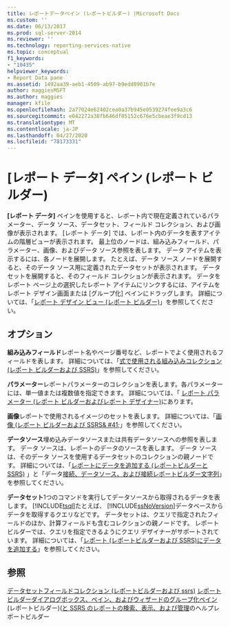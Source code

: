 ```yaml
---
title: レポートデータペイン (レポートビルダー) |Microsoft Docs
ms.custom: ''
ms.date: 06/13/2017
ms.prod: sql-server-2014
ms.reviewer: ''
ms.technology: reporting-services-native
ms.topic: conceptual
f1_keywords:
- "10435"
helpviewer_keywords:
- Report Data pane
ms.assetid: 1492aa39-aeb1-4509-ab97-b9edd0901b7e
author: maggiesMSFT
ms.author: maggies
manager: kfile
ms.openlocfilehash: 2a77024e62402cea0a37b945e0539274fee9a3c6
ms.sourcegitcommit: e042272a38fb646df05152c676e5cbeae3f9cd13
ms.translationtype: MT
ms.contentlocale: ja-JP
ms.lasthandoff: 04/27/2020
ms.locfileid: "78173331"
---
```

# <a name="report-data-pane-report-builder"></a>[レポート データ] ペイン (レポート ビルダー)
  **[レポート データ]** ペインを使用すると、レポート内で現在定義されているパラメーター、データ ソース、データセット、フィールド コレクション、および画像が表示されます。 [レポート データ] では、レポート内のデータを表すアイテムの階層ビューが表示されます。 最上位のノードは、組み込みフィールド、パラメーター、画像、およびデータ ソース参照を表します。 データ アイテムを表示するには、各ノードを展開します。 たとえば、データ ソース ノードを展開すると、そのデータ ソース用に定義されたデータセットが表示されます。 データセットを展開すると、そのフィールド コレクションが表示されます。 データをレポート ページ上の選択したレポート アイテムにリンクするには、アイテムをレポート デザイン画面または [グループ化] ペインにドラッグします。 詳細については、「[レポート デザイン ビュー &#40;レポート ビルダー&#41;](report-builder/report-design-view-report-builder.md)」を参照してください。

## <a name="options"></a>オプション
 **組み込みフィールド**レポート名やページ番号など、レポートでよく使用されるフィールドを表します。 詳細については、「[式で使用される組み込みコレクション &#40;レポート ビルダーおよび SSRS&#41;](report-design/built-in-collections-in-expressions-report-builder.md)」を参照してください。

 **パラメーター**レポートパラメーターのコレクションを表します。各パラメーターには、単一値または複数値を指定できます。 詳細については、「 [レポート パラメーター (レポート ビルダーおよびレポート デザイナー)](report-design/report-parameters-report-builder-and-report-designer.md)にあります。

 **画像**レポートで使用されるイメージのセットを表します。 詳細については、「[画像 &#40;レポート ビルダーおよび SSRS& #41;](report-design/images-report-builder-and-ssrs.md)」を参照してください。

 **データソース**埋め込みデータソースまたは共有データソースへの参照を表します。 データ ソースは、レポートのデータのソースを表します。 データ ソースは、そのデータ ソースを使用するデータセットのコレクションの親ノードです。 詳細については、「[レポートにデータを追加する &#40;レポートビルダーと SSRS&#41;](report-data/report-datasets-ssrs.md) 」と「データ[接続、データソース、および接続レポートビルダー文字列](../../2014/reporting-services/data-connections-data-sources-and-connection-strings-in-report-builder.md)」を参照してください。

 **データセット**1つのコマンドを実行してデータソースから取得されるデータを表します。 [!INCLUDE[tsql](../includes/tsql-md.md)]たとえば、 [!INCLUDE[ssNoVersion](../includes/ssnoversion-md.md)]データベースからデータを取得するクエリなどです。 データセットは、クエリで指定されたフィールドのほか、計算フィールドも含むコレクションの親ノードです。 レポート ビルダーでは、クエリを指定できるようにクエリ デザイナーがサポートされています。 詳細については、「[レポート &#40;レポートビルダーおよび SSRS&#41;にデータを追加する](report-data/report-datasets-ssrs.md)」を参照してください。

## <a name="see-also"></a>参照
 [データセットフィールドコレクション &#40;レポートビルダーおよび ssrs&#41;](report-data/dataset-fields-collection-report-builder-and-ssrs.md) [レポートビルダーダイアログボックス、ペイン、およびウィザードの](../../2014/reporting-services/report-builder-help-for-dialog-boxes-panes-and-wizards.md)[グループ化ペイン &#40;](report-design/grouping-pane-report-builder.md)レポートビルダー&#41;&#40;[と SSRS のレポートの検索、表示、および管理](report-builder/finding-viewing-and-managing-reports-report-builder-and-ssrs.md)のヘルプレポートビルダー


